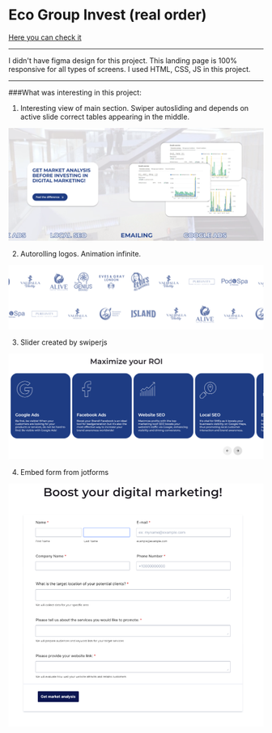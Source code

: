 # Eco Group Invest (real order)

[Here you can check it](https://artemuholkov.github.io/webugol-valhalla/)

---

I didn't have figma design for this project.
This landing page is 100% responsive for all types of screens.
I used HTML, CSS, JS in this project.

---

###What was interesting in this project:

1. Interesting view of main section. Swiper autosliding and depends on active slide correct tables appearing in the middle.

![main](main.png)

2. Autorolling logos. Animation infinite.

![rolling logos](autoroll.png)

3. Slider created by swiperjs

![swiper](swiper.png)

4. Embed form from jotforms

![form](embedform.png)
